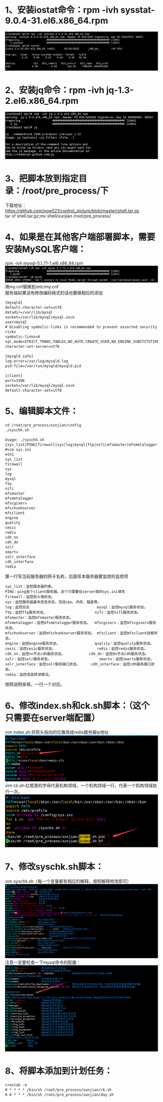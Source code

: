 # 1、安装iostat命令：rpm -ivh sysstat-9.0.4-31.el6.x86_64.rpm  
![image1](https://github.com/now521/control_picture/blob/master/%E5%9B%BE%E7%89%871.png)
# 2、安装jq命令：rpm -ivh jq-1.3-2.el6.x86_64.rpm  
![image2](https://github.com/now521/control_picture/blob/master/%E5%9B%BE%E7%89%872.png)
# 3、把脚本放到指定目录：/root/pre_process/下
下载地址：https://github.com/now521/control_picture/blob/master/shell.tar.gz   
tar xf shell.tar.gz;mv shell/xunjian /root/pre_process/

# 4、如果是在其他客户端部署脚本，需要安装MySQL客户端：
rpm -ivh mysql-5.1.71-1.el6.x86_64.rpm
![image3](https://github.com/now521/control_picture/blob/master/%E5%9B%BE%E7%89%873.png)
用my.cnf替换到/etc/my.cnf  
服务端如果没有修改编码格式的话也要做相应的添加  
```
[mysqld]
default-character-set=utf8
datadir=/var/lib/mysql
socket=/var/lib/mysql/mysql.sock
user=mysql
# Disabling symbolic-links is recommended to prevent assorted security risks
symbolic-links=0
sql_mode=STRICT_TRANS_TABLES,NO_AUTO_CREATE_USER,NO_ENGINE_SUBSTITUTION
character-set-server=utf8

[mysqld_safe]
log-error=/var/log/mysqld.log
pid-file=/var/run/mysqld/mysqld.pid

[client]
port=3306
socket=/var/lib/mysql/mysql.sock
default-character-set=utf8
```
# 5、编辑脚本文件：
```
cd /root/pre_process/xunjian/config
./syschk.sh

Usage: ./syschk.sh {sys_list|PING|firewall|sys|log|mysql|ftp|nifi|mfsmaster|mfsmetalogger|mfscgiserv|mfschunkserver|mfsclient|engine|quality|cesic|redis|cdh_nn|cdh_dn|solr|smartv|solr_interface|cdh_interface|redio}
#vim sys.ini
eth1
sys_list
firewall
sys
log
mysql
ftp
nifi
mfsmaster
mfsmetalogger
mfscgiserv
mfschunkserver
mfsclient
engine
quality
cesic
redis
cdh_nn
cdh_dn
solr
smartv
solr_interface
cdh_interface
redio
```
第一行写当前服务器的网卡名称，后面写本服务器要监控的监控项
```
sys_list：监控服务器列表。
PING：ping各个client服务器。这个只需要在server端的sys.ini填写
firewall：监控防火墙状态。
sys：监控服务器基本信息状态，包括cpu、内存、磁盘等。
log：监控日志                               mysql：监控mysql服务状态。
ftp：监控ftp服务状态。                      nifi：监控nifi服务状态。
mfsmaster：监控mfsmaster服务状态。
mfsmetalogger：监控mfsmetalogger服务状态。  mfscgiserv：监控mfscgiserv服务状态。
mfschunkserver：监控mfschunkserver服务状态。 mfsclient：监控mfsclient挂载状态。
engine：监控engine服务状态。                quality：监控quality服务状态。
cesic：监控cesic服务状态。                   redis：监控redis服务状态。
cdh_nn：监控nn节点cdh服务状态。           cdh_dn：监控dn节点cdh服务状态。
solr：监控solr服务状态。                      smartv：监控smartv服务状态。
solr_interface：监控solr服务接口状态。     cdh_interface：监控cdh服务接口状态。
redio：监控语音转译情况。
```
按照说明来填，一行一个对应。
# 6、修改index.sh和ck.sh脚本：（这个只需要在server端配置）
vim index.sh:将箭头指向的位置改成redis服务器ip地址
![image7](https://github.com/now521/control_picture/blob/master/%E5%9B%BE%E7%89%877.png)
vim ck.sh:红框里的字母代表机构领域，一个机构领域一行，代表一个机构领域执行一次。
![image8](https://github.com/now521/control_picture/blob/master/%E5%9B%BE%E7%89%878.png)
# 7、修改syschk.sh脚本：
vim syschk.sh（每一个变量都有相应的解释，按照解释修改即可）
![image9](https://github.com/now521/control_picture/blob/master/%E5%9B%BE%E7%89%879.png)
注意一定要检查一下mysql命令的配置：
![image10](https://github.com/now521/control_picture/blob/master/%E5%9B%BE%E7%89%8710.png)
# 8、将脚本添加到计划任务：
```
crontab -e
0 * * * * /bin/sh /root/pre_process/xunjian/ck.sh
0 0 * * * /bin/sh /root/pre_process/xunjian/day.sh
```
